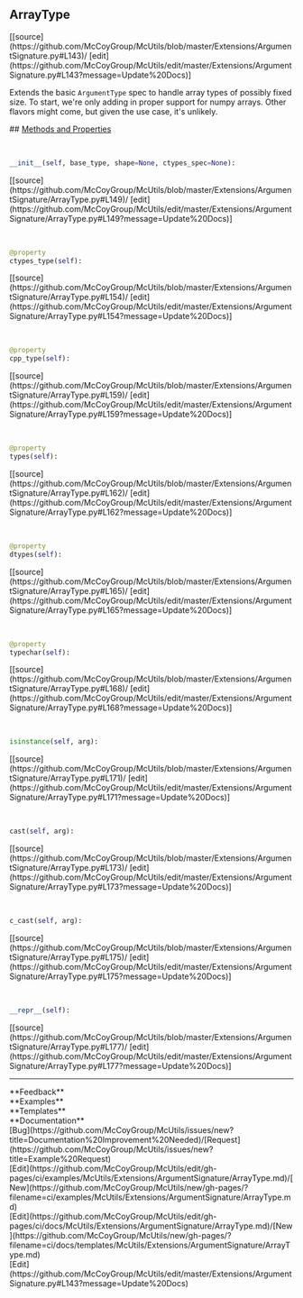 ## <a id="McUtils.Extensions.ArgumentSignature.ArrayType">ArrayType</a> 

<div class="docs-source-link" markdown="1">
[[source](https://github.com/McCoyGroup/McUtils/blob/master/Extensions/ArgumentSignature.py#L143)/
[edit](https://github.com/McCoyGroup/McUtils/edit/master/Extensions/ArgumentSignature.py#L143?message=Update%20Docs)]
</div>

Extends the basic `ArgumentType` spec to handle array types of possibly fixed size.
To start, we're only adding in proper support for numpy arrays.
Other flavors might come, but given the use case, it's unlikely.







<div class="collapsible-section">
 <div class="collapsible-section collapsible-section-header" markdown="1">
## <a class="collapse-link" data-toggle="collapse" href="#methods" markdown="1"> Methods and Properties</a> <a class="float-right" data-toggle="collapse" href="#methods"><i class="fa fa-chevron-down"></i></a>
 </div>
 <div class="collapsible-section collapsible-section-body collapse show" id="methods" markdown="1">
 
<a id="McUtils.Extensions.ArgumentSignature.ArrayType.__init__" class="docs-object-method">&nbsp;</a> 
```python
__init__(self, base_type, shape=None, ctypes_spec=None): 
```
<div class="docs-source-link" markdown="1">
[[source](https://github.com/McCoyGroup/McUtils/blob/master/Extensions/ArgumentSignature/ArrayType.py#L149)/
[edit](https://github.com/McCoyGroup/McUtils/edit/master/Extensions/ArgumentSignature/ArrayType.py#L149?message=Update%20Docs)]
</div>


<a id="McUtils.Extensions.ArgumentSignature.ArrayType.ctypes_type" class="docs-object-method">&nbsp;</a> 
```python
@property
ctypes_type(self): 
```
<div class="docs-source-link" markdown="1">
[[source](https://github.com/McCoyGroup/McUtils/blob/master/Extensions/ArgumentSignature/ArrayType.py#L154)/
[edit](https://github.com/McCoyGroup/McUtils/edit/master/Extensions/ArgumentSignature/ArrayType.py#L154?message=Update%20Docs)]
</div>


<a id="McUtils.Extensions.ArgumentSignature.ArrayType.cpp_type" class="docs-object-method">&nbsp;</a> 
```python
@property
cpp_type(self): 
```
<div class="docs-source-link" markdown="1">
[[source](https://github.com/McCoyGroup/McUtils/blob/master/Extensions/ArgumentSignature/ArrayType.py#L159)/
[edit](https://github.com/McCoyGroup/McUtils/edit/master/Extensions/ArgumentSignature/ArrayType.py#L159?message=Update%20Docs)]
</div>


<a id="McUtils.Extensions.ArgumentSignature.ArrayType.types" class="docs-object-method">&nbsp;</a> 
```python
@property
types(self): 
```
<div class="docs-source-link" markdown="1">
[[source](https://github.com/McCoyGroup/McUtils/blob/master/Extensions/ArgumentSignature/ArrayType.py#L162)/
[edit](https://github.com/McCoyGroup/McUtils/edit/master/Extensions/ArgumentSignature/ArrayType.py#L162?message=Update%20Docs)]
</div>


<a id="McUtils.Extensions.ArgumentSignature.ArrayType.dtypes" class="docs-object-method">&nbsp;</a> 
```python
@property
dtypes(self): 
```
<div class="docs-source-link" markdown="1">
[[source](https://github.com/McCoyGroup/McUtils/blob/master/Extensions/ArgumentSignature/ArrayType.py#L165)/
[edit](https://github.com/McCoyGroup/McUtils/edit/master/Extensions/ArgumentSignature/ArrayType.py#L165?message=Update%20Docs)]
</div>


<a id="McUtils.Extensions.ArgumentSignature.ArrayType.typechar" class="docs-object-method">&nbsp;</a> 
```python
@property
typechar(self): 
```
<div class="docs-source-link" markdown="1">
[[source](https://github.com/McCoyGroup/McUtils/blob/master/Extensions/ArgumentSignature/ArrayType.py#L168)/
[edit](https://github.com/McCoyGroup/McUtils/edit/master/Extensions/ArgumentSignature/ArrayType.py#L168?message=Update%20Docs)]
</div>


<a id="McUtils.Extensions.ArgumentSignature.ArrayType.isinstance" class="docs-object-method">&nbsp;</a> 
```python
isinstance(self, arg): 
```
<div class="docs-source-link" markdown="1">
[[source](https://github.com/McCoyGroup/McUtils/blob/master/Extensions/ArgumentSignature/ArrayType.py#L171)/
[edit](https://github.com/McCoyGroup/McUtils/edit/master/Extensions/ArgumentSignature/ArrayType.py#L171?message=Update%20Docs)]
</div>


<a id="McUtils.Extensions.ArgumentSignature.ArrayType.cast" class="docs-object-method">&nbsp;</a> 
```python
cast(self, arg): 
```
<div class="docs-source-link" markdown="1">
[[source](https://github.com/McCoyGroup/McUtils/blob/master/Extensions/ArgumentSignature/ArrayType.py#L173)/
[edit](https://github.com/McCoyGroup/McUtils/edit/master/Extensions/ArgumentSignature/ArrayType.py#L173?message=Update%20Docs)]
</div>


<a id="McUtils.Extensions.ArgumentSignature.ArrayType.c_cast" class="docs-object-method">&nbsp;</a> 
```python
c_cast(self, arg): 
```
<div class="docs-source-link" markdown="1">
[[source](https://github.com/McCoyGroup/McUtils/blob/master/Extensions/ArgumentSignature/ArrayType.py#L175)/
[edit](https://github.com/McCoyGroup/McUtils/edit/master/Extensions/ArgumentSignature/ArrayType.py#L175?message=Update%20Docs)]
</div>


<a id="McUtils.Extensions.ArgumentSignature.ArrayType.__repr__" class="docs-object-method">&nbsp;</a> 
```python
__repr__(self): 
```
<div class="docs-source-link" markdown="1">
[[source](https://github.com/McCoyGroup/McUtils/blob/master/Extensions/ArgumentSignature/ArrayType.py#L177)/
[edit](https://github.com/McCoyGroup/McUtils/edit/master/Extensions/ArgumentSignature/ArrayType.py#L177?message=Update%20Docs)]
</div>
 </div>
</div>












---


<div markdown="1" class="text-secondary">
<div class="container">
  <div class="row">
   <div class="col" markdown="1">
**Feedback**   
</div>
   <div class="col" markdown="1">
**Examples**   
</div>
   <div class="col" markdown="1">
**Templates**   
</div>
   <div class="col" markdown="1">
**Documentation**   
</div>
   <div class="col" markdown="1">
   
</div>
   <div class="col" markdown="1">
   
</div>
   <div class="col" markdown="1">
   
</div>
</div>
  <div class="row">
   <div class="col" markdown="1">
[Bug](https://github.com/McCoyGroup/McUtils/issues/new?title=Documentation%20Improvement%20Needed)/[Request](https://github.com/McCoyGroup/McUtils/issues/new?title=Example%20Request)   
</div>
   <div class="col" markdown="1">
[Edit](https://github.com/McCoyGroup/McUtils/edit/gh-pages/ci/examples/McUtils/Extensions/ArgumentSignature/ArrayType.md)/[New](https://github.com/McCoyGroup/McUtils/new/gh-pages/?filename=ci/examples/McUtils/Extensions/ArgumentSignature/ArrayType.md)   
</div>
   <div class="col" markdown="1">
[Edit](https://github.com/McCoyGroup/McUtils/edit/gh-pages/ci/docs/McUtils/Extensions/ArgumentSignature/ArrayType.md)/[New](https://github.com/McCoyGroup/McUtils/new/gh-pages/?filename=ci/docs/templates/McUtils/Extensions/ArgumentSignature/ArrayType.md)   
</div>
   <div class="col" markdown="1">
[Edit](https://github.com/McCoyGroup/McUtils/edit/master/Extensions/ArgumentSignature.py#L143?message=Update%20Docs)   
</div>
   <div class="col" markdown="1">
   
</div>
   <div class="col" markdown="1">
   
</div>
   <div class="col" markdown="1">
   
</div>
</div>
</div>
</div>